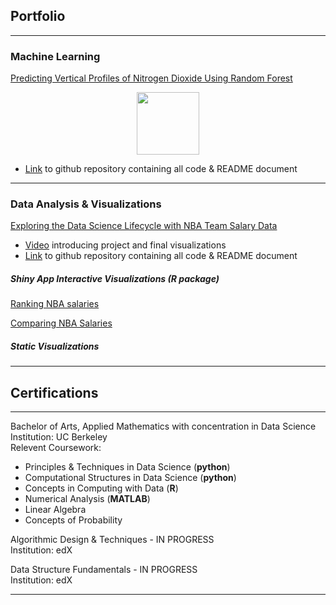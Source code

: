 ## Portfolio

---

### Machine Learning

[Predicting Vertical Profiles of Nitrogen Dioxide Using Random Forest]()
<p align="center">
  <img width="100" height="100"src=./images/average_both_profile.jpeg />
</p>

- [Link](https://github.com/jgrantL/NO2-profiles-ML) to github repository containing all code & README document

---

### Data Analysis & Visualizations

[Exploring the Data Science Lifecycle with NBA Team Salary Data](/nba_report.html)
- [Video](https://www.youtube.com/watch?v=hsHwMV5i2gM&feature=youtu.be) introducing project and final visualizations
- [Link](https://github.com/jgrantL/NBA-salary-viz) to github repository containing all code & README document


##### Shiny App Interactive Visualizations (R package)

[Ranking NBA salaries](https://jenny-projects.shinyapps.io/NBA-barplot/)

[Comparing NBA Salaries](https://jenny-projects.shinyapps.io/NBA-lineplot/)


##### Static Visualizations


---

## Certifications

---
Bachelor of Arts, Applied Mathematics with concentration in Data Science
<br>
Institution: UC Berkeley
<br>
Relevent Coursework: 
- Principles & Techniques in Data Science (**python**)
- Computational Structures in Data Science (**python**)
- Concepts in Computing with Data (**R**) 
- Numerical Analysis (**MATLAB**)
- Linear Algebra
- Concepts of Probability

Algorithmic Design & Techniques - IN PROGRESS
<br>
Institution: edX

Data Structure Fundamentals - IN PROGRESS
<br>
Institution: edX

---

